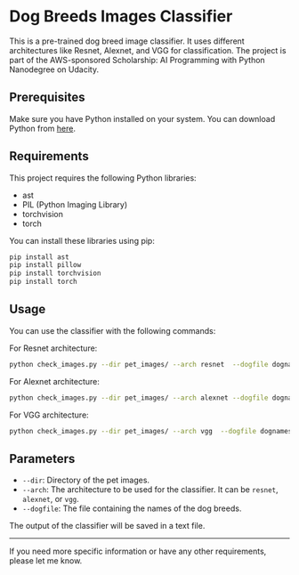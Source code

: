 
# Dog Breeds Images Classifier

This is a pre-trained dog breed image classifier. It uses different architectures like Resnet, Alexnet, and VGG for classification.
The project is part of the AWS-sponsored Scholarship: AI Programming with Python Nanodegree on Udacity.
## Prerequisites

Make sure you have Python installed on your system. You can download Python from [here](https://www.python.org/downloads/).

## Requirements

This project requires the following Python libraries:

- ast
- PIL (Python Imaging Library)
- torchvision
- torch

You can install these libraries using pip:

```bash
pip install ast
pip install pillow
pip install torchvision
pip install torch
```

## Usage

You can use the classifier with the following commands:

For Resnet architecture:

```bash
python check_images.py --dir pet_images/ --arch resnet  --dogfile dognames.txt > resnet_pet-images.txt
```

For Alexnet architecture:

```bash
python check_images.py --dir pet_images/ --arch alexnet --dogfile dognames.txt > alexnet_pet-images.txt
```

For VGG architecture:

```bash
python check_images.py --dir pet_images/ --arch vgg  --dogfile dognames.txt > vgg_pet-images.txt
```

## Parameters

- `--dir`: Directory of the pet images.
- `--arch`: The architecture to be used for the classifier. It can be `resnet`, `alexnet`, or `vgg`.
- `--dogfile`: The file containing the names of the dog breeds.

The output of the classifier will be saved in a text file.

---

If you need more specific information or have any other requirements, please let me know.
